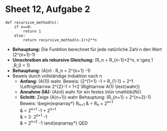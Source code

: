 

# Sheet 12, Aufgabe 2

    def recursive_method(n):
        if n==0:
            return 1
        else:
            return recursive_method(n-1)+2**n

-   **Behauptung:** Die Funktion berechnet für jede natürliche Zahl n den Wert \(2^{n+1}-1\)
-   **Umschreiben als rekursive Gleichung:** \(R_n = R_{n-1}+2^n, n \geq 1 ,R_0 = 1\)
-   **Behauptung:** \(A(n) : R_n = 2^{n+1} -1\)
-   Beweis durch vollständige Induktion nach n
    -   **Anfang:** \(A(1)\) wahr.
        Beweis: \(2^{1+1} -1 = R_{1-1} + 2^1 \Leftrightarrow 2^{2}-1 = 1+2 \Rightarrow A(1) \text{wahr}\)
    -   **Annahme (IA):** \(A(n)\) wahr für ein festes \(n\in \mathbb{N}\)
    -   **Schritt:** Zeige \(A(n+1)\) wahr
        Behauptung: \(R_{n+1} = 2^{n+2}-1\)
        Beweis: 
        \begin{eqnarray*}
        R<sub>n+1</sub> & = R<sub>n</sub> + 2<sup>n+1</sup>  
        	       & = 2<sup>n+1</sup> -1 + 2<sup>n+1</sup>  
        	& = 2&sdot; 2<sup>n+1</sup> -1   
        	& = 2<sup>n+2</sup> -1
        \end{eqnarray*} QED

